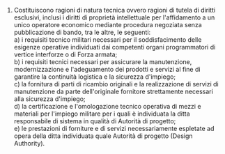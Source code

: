 1. Costituiscono ragioni di natura tecnica ovvero ragioni  di  tutela di diritti esclusivi, inclusi i diritti di  proprietà  intellettuale per l'affidamento a un unico operatore economico  mediante  procedura negoziata senza pubblicazione di bando, tra le altre, le seguenti:<br>a) i requisiti tecnico  militari  necessari  per  il  soddisfacimento delle  esigenze   operative   individuati   dai   competenti   organi programmatori di vertice interforze o di Forza armata;<br>b) i requisiti tecnici  necessari  per  assicurare  la  manutenzione, modernizzazione e l'adeguamento dei prodotti e  servizi  al  fine  di garantire la continuità logistica e la sicurezza d'impiego;<br>c) la fornitura di parti di ricambio originali e la realizzazione  di servizi   di   manutenzione   da   parte   dell'originale   fornitore strettamente necessari alla sicurezza d'impiego;<br>d) la certificazione e l'omologazione tecnico operativa  di  mezzi  e materiali per l'impiego militare per i quali è individuata la  ditta responsabile di sistema in qualità di Autorità di progetto;<br>e) le prestazioni di forniture e di servizi necessariamente espletate ad opera della ditta individuata quale Autorità di progetto  (Design Authority). 